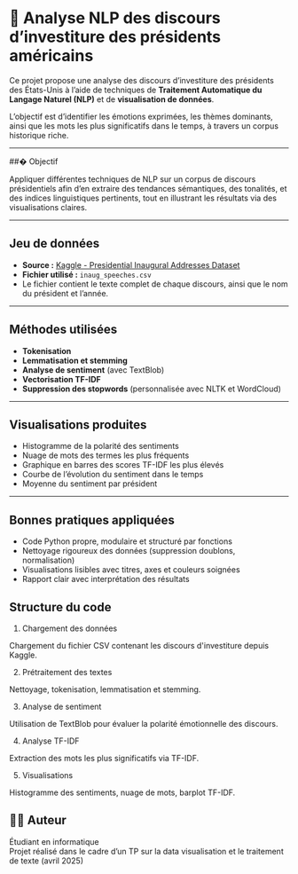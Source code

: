 # 🗽 Analyse NLP des discours d’investiture des présidents américains

Ce projet propose une analyse des discours d’investiture des présidents des États-Unis à l’aide de techniques de **Traitement Automatique du Langage Naturel (NLP)** et de **visualisation de données**.

L’objectif est d’identifier les émotions exprimées, les thèmes dominants, ainsi que les mots les plus significatifs dans le temps, à travers un corpus historique riche.

---

##� Objectif

Appliquer différentes techniques de NLP sur un corpus de discours présidentiels afin d’en extraire des tendances sémantiques, des tonalités, et des indices linguistiques pertinents, tout en illustrant les résultats via des visualisations claires.

---

## Jeu de données

- **Source :** [Kaggle - Presidential Inaugural Addresses Dataset](https://www.kaggle.com/datasets/adhok93/presidentialaddress)
- **Fichier utilisé :** `inaug_speeches.csv`
- Le fichier contient le texte complet de chaque discours, ainsi que le nom du président et l’année.

---

## Méthodes utilisées

- **Tokenisation**
- **Lemmatisation et stemming**
- **Analyse de sentiment** (avec TextBlob)
- **Vectorisation TF-IDF**
- **Suppression des stopwords** (personnalisée avec NLTK et WordCloud)

---

## Visualisations produites

- Histogramme de la polarité des sentiments
- Nuage de mots des termes les plus fréquents
- Graphique en barres des scores TF-IDF les plus élevés
- Courbe de l’évolution du sentiment dans le temps
- Moyenne du sentiment par président

---

## Bonnes pratiques appliquées

- Code Python propre, modulaire et structuré par fonctions
- Nettoyage rigoureux des données (suppression doublons, normalisation)
- Visualisations lisibles avec titres, axes et couleurs soignées
- Rapport clair avec interprétation des résultats

## Structure du code 

1. Chargement des données

Chargement du fichier CSV contenant les discours d'investiture depuis Kaggle.


2. Prétraitement des textes

Nettoyage, tokenisation, lemmatisation et stemming.


3. Analyse de sentiment

Utilisation de TextBlob pour évaluer la polarité émotionnelle des discours.


4. Analyse TF-IDF

Extraction des mots les plus significatifs via TF-IDF.


5. Visualisations

Histogramme des sentiments, nuage de mots, barplot TF-IDF.


## 👨‍💻 Auteur

Étudiant en informatique  
Projet réalisé dans le cadre d’un TP sur la data visualisation et le traitement de texte (avril 2025)

